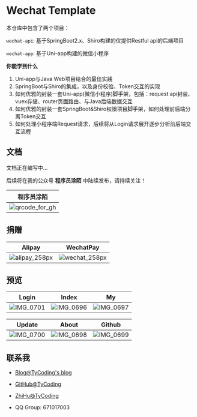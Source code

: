 # Wechat Template

本仓库中包含了两个项目：

`wechat-api`: 基于SpringBoot2.x、Shiro构建的仅提供Restful api的后端项目

`wechat-app`: 基于Uni-app构建的微信小程序

**你能学到什么**

1. Uni-app与Java Web项目结合的最佳实践
2. SpringBoot与Shiro的集成，以及身份校验、Token交互的实现
3. 如何优雅的封装一套Uni-app(微信小程序)脚手架，包括：request api封装、vuex存储、router页面路由、与Java后端数据交互
4. 如何优雅的封装一套SpringBoot&Shiro权限项目脚手架，如何处理前后端分离Token交互
5. 如何处理小程序端Request请求，后续将从Login请求展开逐步分析前后端交互流程

## 文档

文档正在编写中...



后续将在我的公众号 **程序员涂陌** 中陆续发布，请持续关注！

| 程序员涂陌                                                  |
| ----------------------------------------------------------- |
| ![qrcode_for_gh](http://cdn.tycoding.cn/20200610184737.jpg) |






## 捐赠

| Alipay                                                     | WechatPay                                                  |
| ---------------------------------------------------------- | ---------------------------------------------------------- |
| ![alipay_258px](http://cdn.tycoding.cn/20200610132929.png) | ![wechat_258px](http://cdn.tycoding.cn/20200610132940.png) |



## 预览

| Login                                                  | Index                                                  | My                                                     |
| ------------------------------------------------------ | ------------------------------------------------------ | ------------------------------------------------------ |
| ![IMG_0701](http://cdn.tycoding.cn/20200610182506.PNG) | ![IMG_0696](http://cdn.tycoding.cn/20200610182520.PNG) | ![IMG_0697](http://cdn.tycoding.cn/20200610182533.PNG) |

| Update                                                 | About                                                  | Github                                                 |
| ------------------------------------------------------ | ------------------------------------------------------ | ------------------------------------------------------ |
| ![IMG_0700](http://cdn.tycoding.cn/20200610182651.PNG) | ![IMG_0698](http://cdn.tycoding.cn/20200610182613.PNG) | ![IMG_0699](http://cdn.tycoding.cn/20200610182628.PNG) |



## 联系我

- [Blog@TyCoding's blog](http://www.tycoding.cn)

- [GitHub@TyCoding](https://github.com/TyCoding)

- [ZhiHu@TyCoding](https://www.zhihu.com/people/tomo-83-82/activities)

- QQ Group: 671017003

